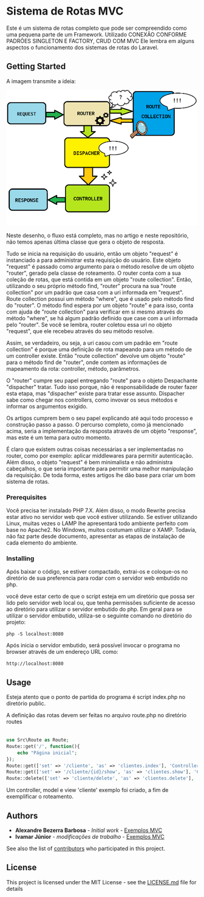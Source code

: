 
# Sistema de Rotas MVC

Este é um sistema de rotas completo que pode ser compreendido como uma pequena parte de um Framework. 
Utilizado CONEXÃO CONFORME PADRÕES SINGLETON E FACTORY, CRUD COM MVC
Ele lembra em alguns aspectos o funcionamento dos sistemas de rotas do Laravel.

## Getting Started

A imagem transmite a ideia:

![](/roteamento_requsicao.png)

Neste desenho, o fluxo está completo, mas no artigo e neste repositório, não temos apenas última classe que gera o objeto de resposta. 

Tudo se inicia na requisição do usuário, então um objeto "request" é instanciado a para administrar esta requisição do usuário. Este objeto "request" é passado como argumento para o método resolve de um objeto "router", gerado pela classe de roteamento. O router conta com a sua coleção de rotas, que está contida em um objeto "route collection". Então, utilizando o seu próprio método find, "router" procura na sua "route collection" por um padrão que casa com a uri informada em "request". Route collection possui um método "where", que é usado pelo método find do "router". O método find espera por um objeto "route" e para isso, conta com ajuda de "route collection" para verificar em si mesmo através do método "where", se há algum padrão definido que case com a uri informada pelo "router". Se você se lembra, router coletou essa uri no objeto "request", que ele recebeu através do seu método resolve.

Assim, se verdadeiro, ou seja, a uri casou com um padrão em "route collection" é porque uma definição de rota mapeando para um método de um controller existe. Então "route collection" devolve um objeto "route" para o método find de "router", onde contem as informações de mapeamento da rota: controller, método, parâmetros. 

O "router" cumpre seu papel entregando "route" para o objeto Despachante "dispacher" tratar. Tudo isso porque, não é responsabilidade de router fazer esta etapa, mas "dispacher" existe para tratar esse assunto. Dispacher sabe como chegar nos controllers, como invovar os seus métodos e informar os argumentos exigido.

Os artigos cumprem bem o seu papel explicando até aqui todo processo e construção passo a passo. O percurso completo, como já mencionado acima, seria a implementação da resposta através de um objeto "response", mas este é um tema para outro momento. 

É claro que existem outras coisas necessárias a ser implementadas no router, como por exemplo: aplicar middlewares para permitir autenticação. Além disso, o objeto "request" é bem minimalista e não administra cabeçalhos, o que seria importante para permitir uma melhor manipulação da requisição. De toda forma, estes artigos lhe dão base para criar um bom sistema de rotas.

### Prerequisites

Você precisa ter instalado PHP 7.X. Além disso, o modo Rewrite precisa estar ativo no servidor web que você estiver utilizando. Se estiver utilizando Linux, muitas vezes o LAMP lhe apresentará todo ambiente perfeito com base no Apache2. No Windows, muitos costumam utilizar o XAMP. Todavia, não faz parte desde documento, apresentar as etapas de instalação de cada elemento do ambiente.


### Installing

Após baixar o código, se estiver compactado, extrai-os e coloque-os no diretório de sua preferencia para rodar com o servidor web embutido no php.

você deve estar certo de que o script esteja em um diretório que possa ser lido pelo servidor web local ou, que tenha permissões suficiente de acesso ao diretório para utilizar o servidor embutido do php. 
Em geral para se utilizar o servidor embutido, utiliza-se o seguinte comando no diretório do projeto:

```
php -S localhost:8080

```

Após inicia o servidor embutido, será possível invocar o programa no browser através de um endereço URL como:

```
http://localhost:8080

```

## Usage

Esteja atento que o ponto de partida do programa é script index.php no diretório public.

A definição das rotas devem ser feitas no arquivo route.php no diretório routes

```php

use Src\Route as Route;
Route::get('/', function(){
	echo "Página inicial";
});
Route::get(['set' => '/cliente', 'as' => 'clientes.index'], 'Controller@index');
Route::get(['set' => '/cliente/{id}/show', 'as' => 'clientes.show'], 'Controller@show');
Route::delete(['set' => 'cliente/delete', 'as' => 'clientes.delete'], 'Controller@teste');

```

Um controller, model e view 'cliente' exemplo foi criado, a fim de exemplificar o roteamento.




## Authors

* **Alexandre Bezerra Barbosa** - *Initial work* - [Exemplos MVC](https://github.com/alxbbarbosa)
* **Ivamar Júnior** - *modificações de trabalho* - [Exemplos MVC](https://github.com/juncinval)

See also the list of [contributors](https://github.com/your/project/contributors) who participated in this project.

## License

This project is licensed under the MIT License - see the [LICENSE.md](LICENSE.md) file for details
